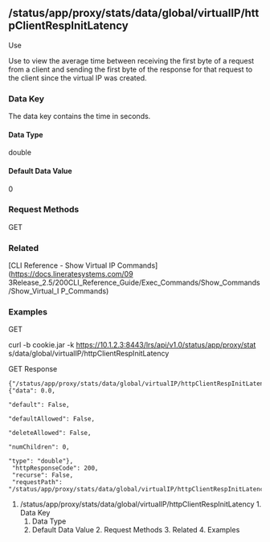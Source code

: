 ## /status/app/proxy/stats/data/global/virtualIP/httpClientRespInitLatency

Use

Use to view the average time between receiving the first byte of a request
from a client and sending the first byte of the response for that request to
the client since the virtual IP was created.

### Data Key

The data key contains the time in seconds.

#### Data Type

double

#### Default Data Value

0

### Request Methods

GET

### Related

[CLI Reference - Show Virtual IP Commands](https://docs.lineratesystems.com/09
3Release_2.5/200CLI_Reference_Guide/Exec_Commands/Show_Commands/Show_Virtual_I
P_Commands)

### Examples

GET

curl -b cookie.jar -k https://10.1.2.3:8443/lrs/api/v1.0/status/app/proxy/stat
s/data/global/virtualIP/httpClientRespInitLatency

GET Response

    
    
    {"/status/app/proxy/stats/data/global/virtualIP/httpClientRespInitLatency": {"data": 0.0,
                                                                                  "default": False,
                                                                                  "defaultAllowed": False,
                                                                                  "deleteAllowed": False,
                                                                                  "numChildren": 0,
                                                                                  "type": "double"},
     "httpResponseCode": 200,
     "recurse": False,
     "requestPath": "/status/app/proxy/stats/data/global/virtualIP/httpClientRespInitLatency"}
    

  1. /status/app/proxy/stats/data/global/virtualIP/httpClientRespInitLatency
    1. Data Key
      1. Data Type
      2. Default Data Value
    2. Request Methods
    3. Related
    4. Examples


